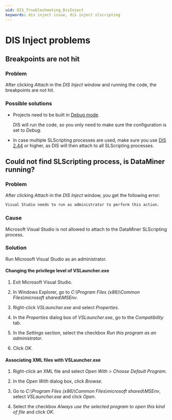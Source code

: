 ```yaml
---
uid: DIS_Troubleshooting_DisInject
keywords: dis inject issue, dis inject slscripting
---
```


# DIS Inject problems

## Breakpoints are not hit

### Problem

After clicking *Attach* in the *DIS Inject* window and running the code, the breakpoints are not hit.

### Possible solutions

- Projects need to be built in [Debug mode](https://learn.microsoft.com/en-us/visualstudio/debugger/what-is-debugging?view=vs-2022#debug-mode-vs-running-your-app).

  DIS will run the code, so you only need to make sure the configuration is set to *Debug*.

- In case multiple SLScripting processes are used, make sure you use [DIS 2.44](xref:DIS_2.44#dis-inject-attaching-the-visual-studio-debugger-to-multiple-slscripting-processes-id-37042) or higher, as DIS will then attach to all SLScripting processes.

## Could not find SLScripting process, is DataMiner running?

### Problem

After clicking *Attach* in the *DIS Inject* window, you get the following error:

```txt
Visual Studio needs to run as administrator to perform this action.
```

### Cause

Microsoft Visual Studio is not allowed to attach to the DataMiner SLScripting process.

### Solution

Run Microsoft Visual Studio as an administrator.

#### Changing the privilege level of VSLauncher.exe

1. Exit Microsoft Visual Studio.

1. In Windows Explorer, go to *C:\\Program Files (x86)\\Common Files\\microsoft shared\\MSEnv*.

1. Right-click *VSLauncher.exe* and select *Properties*.

1. In the *Properties* dialog box of *VSLauncher.exe*, go to the *Compatibility* tab.

1. In the *Settings* section, select the checkbox *Run this program as an administrator*.

1. Click *OK*.

#### Associating XML files with VSLauncher.exe

1. Right-click an XML file and select *Open With \> Choose Default Program*.

1. In the *Open With* dialog box, click *Browse.*

1. Go to *C:\\Program Files (x86)\\Common Files\\microsoft shared\\MSEnv*, select *VSLauncher.exe* and click *Open*.

1. Select the checkbox *Always use the selected program to open this kind of file* and click *OK*.
